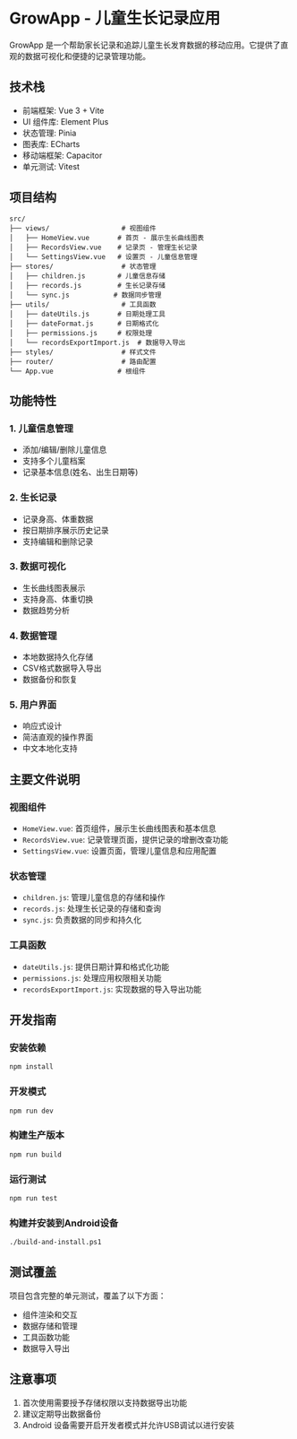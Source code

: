 # GrowApp - 儿童生长记录应用

GrowApp 是一个帮助家长记录和追踪儿童生长发育数据的移动应用。它提供了直观的数据可视化和便捷的记录管理功能。

## 技术栈

- 前端框架: Vue 3 + Vite
- UI 组件库: Element Plus
- 状态管理: Pinia
- 图表库: ECharts
- 移动端框架: Capacitor
- 单元测试: Vitest

## 项目结构

```
src/
├── views/                  # 视图组件
│   ├── HomeView.vue       # 首页 - 展示生长曲线图表
│   ├── RecordsView.vue    # 记录页 - 管理生长记录
│   └── SettingsView.vue   # 设置页 - 儿童信息管理
├── stores/                 # 状态管理
│   ├── children.js        # 儿童信息存储
│   ├── records.js         # 生长记录存储
│   └── sync.js           # 数据同步管理
├── utils/                  # 工具函数
│   ├── dateUtils.js       # 日期处理工具
│   ├── dateFormat.js      # 日期格式化
│   ├── permissions.js     # 权限处理
│   └── recordsExportImport.js  # 数据导入导出
├── styles/                 # 样式文件
├── router/                 # 路由配置
└── App.vue                # 根组件
```

## 功能特性

### 1. 儿童信息管理
- 添加/编辑/删除儿童信息
- 支持多个儿童档案
- 记录基本信息(姓名、出生日期等)

### 2. 生长记录
- 记录身高、体重数据
- 按日期排序展示历史记录
- 支持编辑和删除记录

### 3. 数据可视化
- 生长曲线图表展示
- 支持身高、体重切换
- 数据趋势分析

### 4. 数据管理
- 本地数据持久化存储
- CSV格式数据导入导出
- 数据备份和恢复

### 5. 用户界面
- 响应式设计
- 简洁直观的操作界面
- 中文本地化支持

## 主要文件说明

### 视图组件
- `HomeView.vue`: 首页组件，展示生长曲线图表和基本信息
- `RecordsView.vue`: 记录管理页面，提供记录的增删改查功能
- `SettingsView.vue`: 设置页面，管理儿童信息和应用配置

### 状态管理
- `children.js`: 管理儿童信息的存储和操作
- `records.js`: 处理生长记录的存储和查询
- `sync.js`: 负责数据的同步和持久化

### 工具函数
- `dateUtils.js`: 提供日期计算和格式化功能
- `permissions.js`: 处理应用权限相关功能
- `recordsExportImport.js`: 实现数据的导入导出功能

## 开发指南

### 安装依赖
```bash
npm install
```

### 开发模式
```bash
npm run dev
```

### 构建生产版本
```bash
npm run build
```

### 运行测试
```bash
npm run test
```

### 构建并安装到Android设备
```bash
./build-and-install.ps1
```

## 测试覆盖

项目包含完整的单元测试，覆盖了以下方面：
- 组件渲染和交互
- 数据存储和管理
- 工具函数功能
- 数据导入导出

## 注意事项

1. 首次使用需要授予存储权限以支持数据导出功能
2. 建议定期导出数据备份
3. Android 设备需要开启开发者模式并允许USB调试以进行安装
